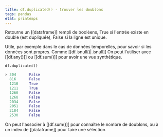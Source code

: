 ```yaml
---
title: df.duplicated() - trouver les doublons
tags: pandas
etat: printemps
---
```

Retourne un [[dataframe]] rempli de booléens, True si l'entrée existe en double (est dupliquée), False si la ligne est unique. 

Utile, par exemple dans le cas de données temporelles, pour savoir si les données sont propres. Comme [[df.isnull()\|.isnull]] On peut l'utiliser avec [[df.any()]] ou [[df.sum()]] pour avoir une vue synthétique.

```python
df.duplicated()

> 304      False
  816      False
  1210     True
  1211     True
  1260     False
  1268     False
  2034     False
  2051     False
  2104     False
  2530     False
```

On peut l'associer à [[df.sum()]] pour connaître le nombre de doublons, ou à un index de [[dataframe]] pour faire une sélection.
